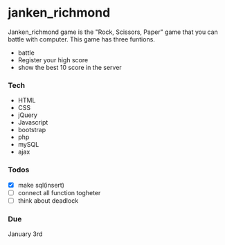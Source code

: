 # janken_richmond
Janken_richmond game is the "Rock, Scissors, Paper" game that you can battle with computer.
This game has three funtions.

- battle
- Register your high score
- show the best 10 score in the server

### Tech
* HTML
* CSS
* jQuery
* Javascript
* bootstrap
* php
* mySQL
* ajax

### Todos
- [x] make sql(insert)
- [ ] connect all function togheter
- [ ] think about deadlock

### Due
January 3rd
